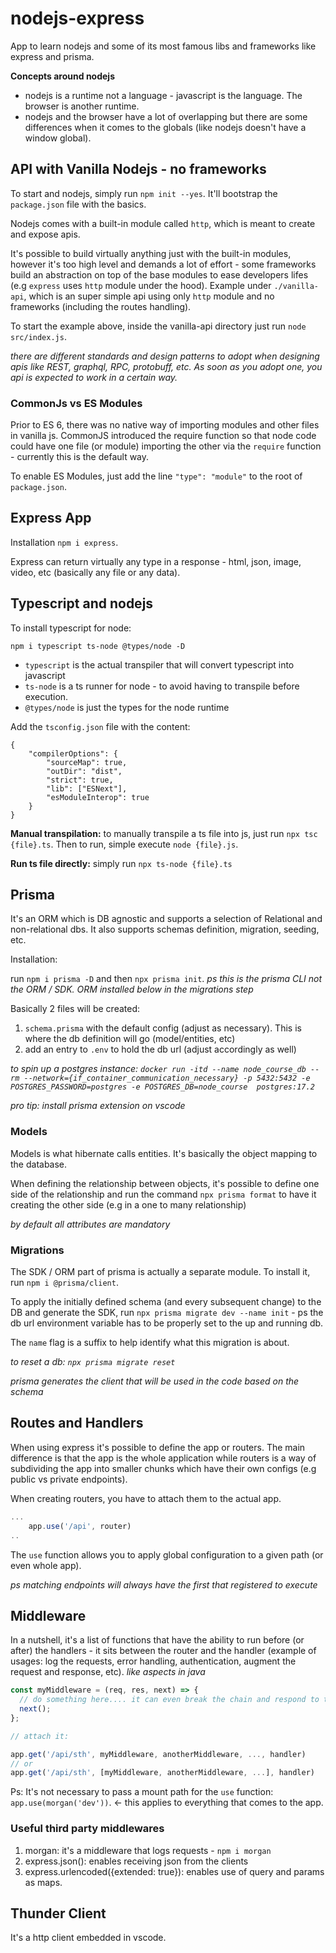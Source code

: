 # nodejs-express

App to learn nodejs and some of its most famous libs and frameworks like express and prisma.

**Concepts around nodejs**

- nodejs is a runtime not a language - javascript is the language. The browser is another runtime.
- nodejs and the browser have a lot of overlapping but there are some differences when it comes to the globals (like nodejs doesn't have a window global).

## API with Vanilla Nodejs - no frameworks

To start and nodejs, simply run `npm init --yes`. It'll bootstrap the `package.json` file with the basics.

Nodejs comes with a built-in module called `http`, which is meant to create and expose apis.

It's possible to build virtually anything just with the built-in modules, however it's too high level and demands a lot of effort - some frameworks build an abstraction on top of the base modules to ease developers lifes (e.g `express` uses `http` module under the hood). Example under `./vanilla-api`, which is an super simple api using only `http` module and no frameworks (including the routes handling).

To start the example above, inside the vanilla-api directory just run `node src/index.js`.

_there are different standards and design patterns to adopt when designing apis like REST, graphql, RPC, protobuff, etc. As soon as you adopt one, you api is expected to work in a certain way._

### CommonJs vs ES Modules

Prior to ES 6, there was no native way of importing modules and other files in vanilla js. CommonJS introduced the require function so that node code could have one file (or module) importing the other via the `require` function - currently this is the default way.

To enable ES Modules, just add the line `"type": "module"` to the root of `package.json`.

## Express App

Installation `npm i express`.

Express can return virtually any type in a response - html, json, image, video, etc (basically any file or any data).

## Typescript and nodejs

To install typescript for node:

`npm i typescript ts-node @types/node -D`

- `typescript` is the actual transpiler that will convert typescript into javascript
- `ts-node` is a ts runner for node - to avoid having to transpile before execution.
- `@types/node` is just the types for the node runtime

Add the `tsconfig.json` file with the content:

```
{
    "compilerOptions": {
        "sourceMap": true,
        "outDir": "dist",
        "strict": true,
        "lib": ["ESNext"],
        "esModuleInterop": true
    }
}
```

**Manual transpilation:** to manually transpile a ts file into js, just run `npx tsc {file}.ts`. Then to run, simple execute `node {file}.js`.

**Run ts file directly:** simply run `npx ts-node {file}.ts`

## Prisma

It's an ORM which is DB agnostic and supports a selection of Relational and non-relational dbs. It also supports schemas definition, migration, seeding, etc.

Installation:

run `npm i prisma -D` and then `npx prisma init`. _ps this is the prisma CLI not the ORM / SDK. ORM installed below in the migrations step_

Basically 2 files will be created:

1. `schema.prisma` with the default config (adjust as necessary). This is where the db definition will go (model/entities, etc)
2. add an entry to `.env` to hold the db url (adjust accordingly as well)

_to spin up a postgres instance: `docker run -itd --name node_course_db --rm --network={if_container_communication_necessary} -p 5432:5432 -e POSTGRES_PASSWORD=postgres -e POSTGRES_DB=node_course  postgres:17.2`_

_pro tip: install prisma extension on vscode_

### Models

Models is what hibernate calls entities. It's basically the object mapping to the database.

When defining the relationship between objects, it's possible to define one side of the relationship and run the command `npx prisma format` to have it creating the other side (e.g in a one to many relationship)

_by default all attributes are mandatory_

### Migrations

The SDK / ORM part of prisma is actually a separate module. To install it, run `npm i @prisma/client`.

To apply the initially defined schema (and every subsequent change) to the DB and generate the SDK, run `npx prisma migrate dev --name init` - ps the db url environment variable has to be properly set to the up and running db.

The `name` flag is a suffix to help identify what this migration is about.

_to reset a db: `npx prisma migrate reset`_

_prisma generates the client that will be used in the code based on the schema_

## Routes and Handlers

When using express it's possible to define the app or routers. The main difference is that the app is the whole application while routers is a way of subdividing the app into smaller chunks which have their own configs (e.g public vs private endpoints).

When creating routers, you have to attach them to the actual app.

```javascript
...
    app.use('/api', router)
..
```

The `use` function allows you to apply global configuration to a given path (or even whole app).

_ps matching endpoints will always have the first that registered to execute_

## Middleware

In a nutshell, it's a list of functions that have the ability to run before (or after) the handlers - it sits between the router and the handler (example of usages: log the requests, error handling, authentication, augment the request and response, etc). _like aspects in java_

```javascript
const myMiddleware = (req, res, next) => {
  // do something here.... it can even break the chain and respond to the client or connect to the db, etc
  next();
};

// attach it:

app.get('/api/sth', myMiddleware, anotherMiddleware, ..., handler)
// or
app.get('/api/sth', [myMiddleware, anotherMiddleware, ...], handler)
```

Ps: It's not necessary to pass a mount path for the `use` function: `app.use(morgan('dev'))`. <- this applies to everything that comes to the app.

### Useful third party middlewares

1. morgan: it's a middleware that logs requests - `npm i morgan`
2. express.json(): enables receiving json from the clients
3. express.urlencoded({extended: true}): enables use of query and params as maps.

## Thunder Client

It's a http client embedded in vscode.
